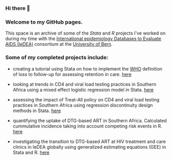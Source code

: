 ### Hi there 👋

### Welcome to my GitHub pages.

This space is an archive of some of the *Stata* and *R* projects I've worked on during my time with the [International epidemiology Databases to Evaluate AIDS (IeDEA)](https://www.iedea.org) consortium at the [University of Bern](https://www.ispm.unibe.ch/). 


### Some of my completed projects include: 

- creating a tutorial using Stata on how to implement the [WHO](http://who.int) definition of loss to follow-up for assessing retention in care. [here](https://github.com/bethrahn128/Tutorial-define-LTFU)

- looking at trends in CD4 and viral load testing practices in Southern Africa using a mixed effect logistic regression model in Stata. [here](https://github.com/bethrahn128/Trends-CD4-VL)

- assessing the impact of Treat-All policy on CD4 and viral load testing practices in Southern Africa using regression discontinuity design methods in Stata. [here](https://github.com/bethrahn128/TreatAll-CD4-VL)

- quantifying the uptake of DTG-based ART in Southern Africa. Calculated cummulative incidence taking into account competing risk events in R. [here](https://github.com/bethrahn128/DTG-uptake)

- investigating the transition to DTG-based ART at HIV treatment and care clinics in IeDEA globally using generalized estimating equations (GEE) in Stata and R. [here](https://github.com/bethrahn128/DTG-site-transition)
